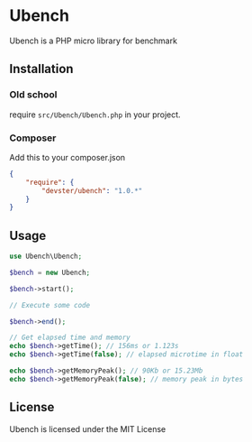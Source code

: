 Ubench
======

Ubench is a PHP micro library for benchmark

Installation
------------

### Old school ###

require `src/Ubench/Ubench.php` in your project.

### Composer ###

Add this to your composer.json

```json
{
    "require": {
        "devster/ubench": "1.0.*"
    }
}
```

Usage
-----

```php
use Ubench\Ubench;

$bench = new Ubench;

$bench->start();

// Execute some code

$bench->end();

// Get elapsed time and memory
echo $bench->getTime(); // 156ms or 1.123s
echo $bench->getTime(false); // elapsed microtime in float

echo $bench->getMemoryPeak(); // 90Kb or 15.23Mb
echo $bench->getMemoryPeak(false); // memory peak in bytes
```

License
-------

Ubench is licensed under the MIT License
